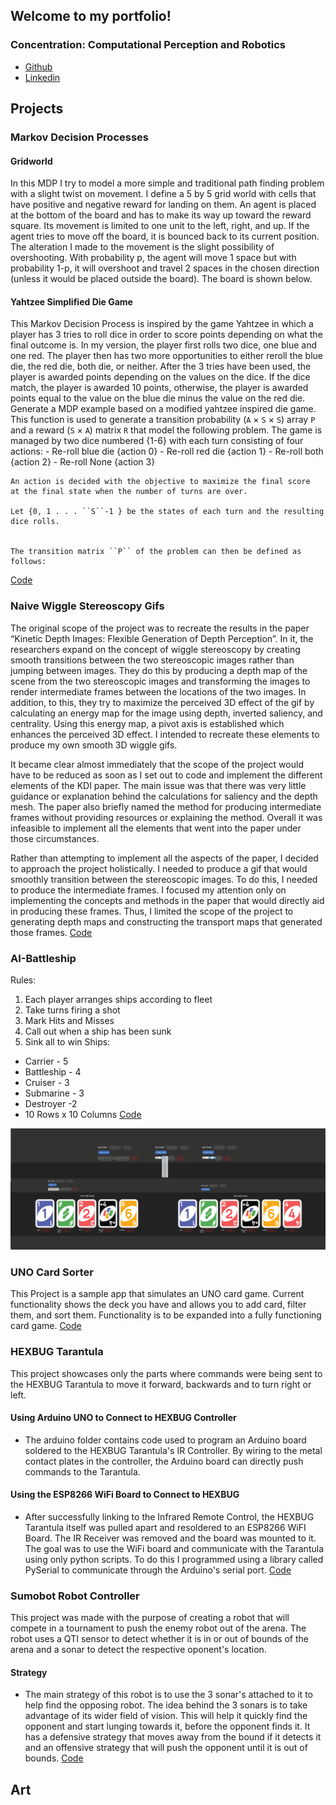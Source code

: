 ## Welcome to my portfolio!
### Concentration: Computational Perception and Robotics
- [Github](https://github.com/ConnieC14)
- [Linkedin](https://www.linkedin.com/in/consuelocuevas)

## Projects
### Markov Decision Processes

#### Gridworld
In this MDP I try to model a more simple and traditional path finding problem with a slight twist
on movement. I define a 5 by 5 grid world with cells that have positive and negative reward for
landing on them. An agent is placed at the bottom of the board and has to make its way up
toward the reward square. Its movement is limited to one unit to the left, right, and up. If the
agent tries to move off the board, it is bounced back to its current position. The alteration I made
to the movement is the slight possibility of overshooting. With probability p, the agent will move
1 space but with probability 1-p, it will overshoot and travel 2 spaces in the chosen direction
(unless it would be placed outside the board). The board is shown below.

#### Yahtzee Simplified Die Game
This Markov Decision Process is inspired by the game Yahtzee in which a player has 3 tries
to roll dice in order to score points depending on what the final outcome is. In my version, the
player first rolls two dice, one blue and one red. The player then has two more opportunities to
either reroll the blue die, the red die, both die, or neither. After the 3 tries have been used, the
player is awarded points depending on the values on the dice. If the dice match, the player is
awarded 10 points, otherwise, the player is awarded points equal to the value on the blue die
minus the value on the red die.
Generate a MDP example based on a modified yahtzee inspired die game.
    This function is used to generate a transition probability
    (``A`` × ``S`` × ``S``) array ``P`` and a reward (``S`` × ``A``) matrix
    ``R`` that model the following problem. 
    The game is managed by two dice numbered {1-6} with each turn consisting of 
    four actions:
    - Re-roll blue die {action 0}
    - Re-roll red die  {action 1}
    - Re-roll both     {action 2}
    - Re-roll None     {action 3}
    
    An action is decided with the objective to maximize the final score 
    at the final state when the number of turns are over.
    
    Let {0, 1 . . . ``S``-1 } be the states of each turn and the resulting dice rolls.
    
    
    The transition matrix ``P`` of the problem can then be defined as follows:
[Code](https://github.com/ConnieC14/Markov_Decision_Processes)

### Naive Wiggle Stereoscopy Gifs
The original scope of the project was to recreate the results in the paper “Kinetic Depth Images: Flexible Generation of Depth Perception”. In it, the researchers expand on the concept of wiggle stereoscopy by creating smooth transitions between the two stereoscopic images rather than jumping between images. They do this by producing a depth map of the scene from the two stereoscopic images and transforming the images to render intermediate frames between the locations of the two images. In addition, to this, they try to maximize the perceived 3D effect of the gif by calculating an energy map for the image using depth, inverted saliency, and centrality. Using this energy map, a pivot axis is established which enhances the perceived 3D effect. I intended to recreate these elements to produce my own smooth 3D wiggle gifs.

It became clear almost immediately that the scope of the project would have to be reduced as soon as I set out to code and implement the different elements of the KDI paper. The main issue was that there was very little guidance or explanation behind the calculations for saliency and the depth mesh. The paper also briefly named the method for producing intermediate frames without providing resources or explaining the method. Overall it was infeasible to implement all the elements that went into the paper under those circumstances.

Rather than attempting to implement all the aspects of the paper, I decided to approach the project holistically. I needed to produce a gif that would smoothly transition between the stereoscopic images. To do this, I needed to produce the intermediate frames. I focused my attention only on implementing the concepts and methods in the paper that would directly aid in producing these frames. Thus, I limited the scope of the project to generating depth maps and constructing the transport maps that generated those frames.
[Code](https://github.com/ConnieC14/Naive_Wiggle_Stereoscopy_Gifs)

### AI-Battleship
Rules:
1. Each player arranges ships according to fleet
2. Take turns firing a shot
3. Mark Hits and Misses
4. Call out when a ship has been sunk
5. Sink all to win
Ships:
* Carrier - 5
* Battleship - 4
* Cruiser - 3
* Submarine - 3
* Destroyer -2
* 10 Rows x 10 Columns
[Code](https://github.com/ConnieC14/AI-Battleship)

![Image of UNO](https://github.com/ConnieC14/conniec14.github.io/blob/master/images/UNOCardCreator.png)
### UNO Card Sorter
This Project is a sample app that simulates an UNO card game. Current functionality shows the deck you have and allows you to add card, filter them, and sort them. Functionality is to be expanded into a fully functioning card game.
[Code](https://github.com/ConnieC14/UNO)

### HEXBUG Tarantula
This project showcases only the parts where commands were being sent to the HEXBUG Tarantula to move it forward, backwards and to turn right or left.

#### Using Arduino UNO to Connect to HEXBUG Controller
- The arduino folder contains code used to program an Arduino board soldered to the HEXBUG Tarantula's IR Controller. By wiring to the metal contact plates in the controller, the Arduino board can directly push commands to the Tarantula.

#### Using the ESP8266 WiFi Board to Connect to HEXBUG
- After successfully linking to the Infrared Remote Control, the HEXBUG Tarantula itself was pulled apart and resoldered to an ESP8266 WiFI Board. The IR Receiver was removed and the board was mounted to it. The goal was to use the WiFi board and communicate with the Tarantula using only python scripts. To do this I programmed using a library called PySerial to communicate through the Arduino's serial port.
[Code](https://github.com/ConnieC14/HEXBUG-Tarantula)

### Sumobot Robot Controller
This project was made with the purpose of creating a robot that will compete in a tournament to push the enemy robot out of the arena. The robot uses a QTI sensor to detect whether it is in or out of bounds of the arena and a sonar to detect the respective oponent's location.

#### Strategy
- The main strategy of this robot is to use the 3 sonar's attached to it to help find the opposing robot. The idea behind the 3 sonars is to take advantage of its wider field of vision. This will help it quickly find the opponent and start lunging towards it, before the opponent finds it. It has a defensive strategy that moves away from the bound if it detects it and an offensive strategy that will push the opponent until it is out of bounds.
[Code](https://github.com/ConnieC14/Sumobot_Robot_Controller)

## Art

